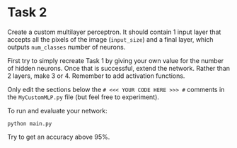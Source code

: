 # Task 2

Create a custom multilayer perceptron. 
It should contain 1 input layer that accepts all the pixels of the image (`input_size`) and a final layer, which outputs `num_classes` number of neurons.

First try to simply recreate Task 1 by giving your own value for the number of hidden neurons. Once that is successful, extend the network. Rather than 2 layers, make 3 or 4. Remember to add activation functions.

Only edit the sections below the `# <<< YOUR CODE HERE >>> #` comments in the `MyCustomMLP.py` file (but feel free to experiment).

To run and evaluate your network:
~~~
python main.py
~~~

Try to get an accuracy above 95%.